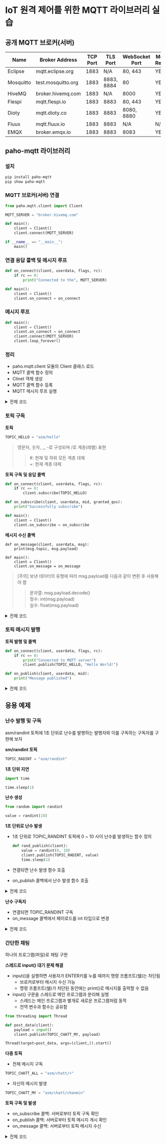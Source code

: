 # IoT 원격 제어를 위한 MQTT 라이브러리 실습

## 공개 MQTT 브로커(서버)

|Name |	Broker Address | TCP Port	| TLS Port | WebSocket Port| Message Retention|
|---|---|---|---|---|---|
Eclipse	| mqtt.eclipse.org	| 1883	| N/A	| 80, 443 |	YES  
Mosquitto	| test.mosquitto.org	| 1883	| 8883, 8884	| 80	| YES  
HiveMQ | broker.hivemq.com	| 1883	| N/A	| 8000	| YES  
Flespi | mqtt.flespi.io | 1883 | 8883 | 80, 443 | YES
Dioty	| mqtt.dioty.co |	1883 | 8883 |	8080, 8880 |	YES
Fluux	| mqtt.fluux.io |	1883 | 8883 |	N/A |	N/A
EMQX | broker.emqx.io |	1883 | 8883| 8083 |	YES

## paho-mqtt 라이브러리
### 설치
```sh
pip install paho-mqtt
pip show paho-mqtt 
```

### MQTT 브로커(서버) 연결
```python
from paho.mqtt.client import Client

MQTT_SERVER = "broker.hivemq.com"

def main():
    client = Client()
    client.connect(MQTT_SERVER)

if __name__ == "__main__":
    main()
```

### 연결 응답 콜백 및 메시지 루프
```python
def on_connect(client, userdata, flags, rc):
    if rc == 0:
        print("Connected to the", MQTT_SERVER)

def main():
    client = Client()
    client.on_connect = on_connect
```

### 메시지 루프
```python
def main():
    client = Client()
    client.on_connect = on_connect
    client.connect(MQTT_SERVER)
    client.loop_forever()
```

### 정리
- paho.mqtt.client 모듈의 Client 클래스 로드
- MQTT 콜백 함수 정의
- Clinet 객체 생성
- MQTT 콜백 함수 등록
- MQTT 메시지 루프 실행

<details>
<summary>전체 코드</summary>

```python
from paho.mqtt.client import Client

MQTT_SERVER = "broker.hivemq.com"

def on_connect(client, userdata, flags, rc):
    if rc == 0:
        print("Connected to the", MQTT_SERVER)

def main():   
    client = Client()
    client.on_connect = on_connect
    client.connect(MQTT_SERVER)
    client.loop_forever()

if __name__ == "__main__":
    main()
```
</details>


### 토픽 구독
**토픽**
```python
TOPIC_HELLO = "asm/hello"
```
> 영문자, 숫자, _, -로 구성되며 /로 계층(레벨) 표현
>> #: 현재 및 하위 모든 계층 대체  
>> +: 현재 계층 대체  


**토픽 구독 및 응답 콜백**
```python
def on_connect(client, userdata, flags, rc):
    if rc == 0:
        client.subscribe(TOPIC_HELLO)   

def on_subscribe(client, userdata, mid, granted_qos):
    print("Successfully subscribe")

def main():
    client = Client()
    client.on_subscribe = on_subscribe
```

**메시지 수신 콜백**
```pythno
def on_message(client, userdata, msg):
    print(msg.topic, msg.payload) 

def main():
    client = Client()
    client.on_message = on_message
```

> [주의] 보낸 데이터의 유형에 따라 msg.payload를 다음과 같이 변환 후 사용해야 함
>> 문자열: msg.payload.decode()  
>> 정수: int(msg.payload)  
>> 실수: float(msg.payload)  

<details>
<summary>전체 코드</summary>

```python
from paho.mqtt.client import Client

MQTT_SERVER = "broker.hivemq.com"
TOPIC_HELLO = "asm/hello"

def on_connect(client, userdata, flags, rc):
    if rc == 0:
        client.subscribe(TOPIC_HELLO)   

def on_subscribe(client, userdata, mid, granted_qos):
    print("Successfully subscribe")

def on_message(client, userdata, msg):
    print(msg.topic + " " + msg.payload.decode())

def main():   
    client = Client()
    client.on_connect = on_connect
    client.on_subscribe = on_subscribe
    client.on_message = on_message
    client.connect(MQTT_SERVER)
    client.loop_forever()

if __name__ == "__main__":
    main()
```
</details>

### 토픽 메시지 발행
**토픽 발행 및 콜백**
```python
def on_connect(client, userdata, flags, rc):
    if rc == 0:
        print("Connected to MQTT server")
        client.publish(TOPIC_HELLO, "Hello World!")

def on_publish(client, userdata, mid):
    print("Message published")
```

<details>
<summary>전체 코드</summary>

```python
from paho.mqtt.client import Client

MQTT_SERVER = "broker.hivemq.com"
TOPIC_HELLO = "asm/hello"

def on_connect(client, userdata, flags, rc):
    if rc == 0:
        print("Connected to MQTT server")
        client.publish(TOPIC_HELLO, "Hello World!")

def on_publish(client, userdata, mid):
    print("Message published")

def main():
    client = Client()
    client.on_connect = on_connect
    client.on_publish = on_publish
    client.connect(MQTT_SERVER)
    client.loop_forever()

if __name__ == "__main__":
    main()
```
</details>

## 응용 예제

### 난수 발행 및 구독
asm/randint 토픽에 1초 단위로 난수를 발행하는 발행자와 이를 구독하는 구독자를 구현해 보자

**sm/randint 토픽**
```python
TOPIC_RADINT = "asm/randint"
```

**1초 단위 지연**
```python
import time

time.sleep(1)
```

**난수 생성**
```python
from random import randint

value = randint(10)
```

**1초 단위로 난수 발생**
- 1초 단위로 TOPIC_RANDINT 토픽에 0 ~ 10 사이 난수를 발생하는 함수 정의
  ```python
  def rand_publish(client):
      value = randint(0, 10)
      client.publish(TOPIC_RADINT, value)
      time.sleep(1)
  ```

- 연결되면 난수 발생 함수 호출
- on_publish 콜백에서 난수 발생 함수 호출

<details>
<summary>전체 코드</summary>

```python
from paho.mqtt.client import Client
from random import randint
import time

MQTT_SERVER = "broker.hivemq.com"
TOPIC_RADINT = "asm/randint"

def rand_publish(client):
    value = randint(0, 10)
    print(value)
    client.publish(TOPIC_RADINT, value)
    time.sleep(1)

def on_connect(client, userdata, flags, rc):
    if rc == 0:
        rand_publish(client)

def on_publish(client, userdata, mid):
    rand_publish(client)

def main():
    client = Client()
    client.on_connect = on_connect
    client.on_publish = on_publish
    client.connect(MQTT_SERVER)
    client.loop_forever()

if __name__ == "__main__":
    main()
```
</details>

**난수 구독자**
- 연결되면 TOPIC_RANDINT 구독
- on_message 콜백에서 페이로드를 int 타입으로 변경

<details>
<summary>전체 코드</summary>

```python
from paho.mqtt.client import Client

MQTT_SERVER = "broker.hivemq.com"
TOPIC_RADINT = "asm/randint"

def on_connect(client, userdata, flags, rc):
    if rc == 0:
        print("ok")
        client.subscribe(TOPIC_RADINT)   

def on_subscribe(client, userdata, mid, granted_qos):
    print("Successfully subscribe")

def on_message(client, userdata, msg):
    print(int(msg.payload))

def main():   
    client = Client()
    client.on_connect = on_connect
    client.on_subscribe = on_subscribe
    client.on_message = on_message
    client.connect(MQTT_SERVER)
    client.loop_forever()

if __name__ == "__main__":
    main()
```
</details>

### 간단한 채팅
하나의 프로그램(파일)로 채팅 구현

**스레드로 input() 대기 문제 해결**
- input()을 실행하면 사용자가 ENTER키를 누를 때까지 명령 프롬프트(쉘)는 차단됨
  - 브로커로부터 메시지 수신 가능
  - 명령 프롬프트(쉘)가 차단된 동안에는 print()로 메시지를 출력할 수 없음
- input() 구문을 스레드로 메인 프로그램과 분리해 실행 
  - 스레드는 메인 프로그램과 별개로 새로운 프로그램처럼 동작
  - 전역 변수과 함수는 공유함
    
```python
from threading import Thread

def post_data(client):
    payload = input()
    client.publish(TOPIC_CHATT_MY, payload)

Thread(target=post_data, args=(client,)).start()
```

**다중 토픽**
- 전체 메시지 구독
```python
TOPIC_CHATT_ALL = "asm/chatt/+"
```

- 자신의 메시지 발생
```python
TOPIC_CHATT_MY = "asm/chatt/chanmin"
```

**토픽 구독 및 발생**
- on_subscribe 콜백: 서버로부터 토픽 구독 확인
- on_publish 콜백: 서버로부터 토픽 메시지 게시 확인
- on_message 콜백: 서버로부터 토픽 메시지 수신

<details>
<summary>전체 코드</summary>

```python
from paho.mqtt.client import Client
from threading import Thread

MQTT_SERVER = "broker.hivemq.com"
TOPIC_CHATT_ALL = "asm/chatt/+"
TOPIC_CHATT_MY = "asm/chatt/chanmin"

def post_data(client):
    payload = input()
    client.publish(TOPIC_CHATT_MY, payload)

def on_connect(client, userdata, flags, rc):
    if rc == 0:
        print("Successfully connected")
        client.subscribe(TOPIC_CHATT_ALL)
    else:
        print("Failed to connect")
        client.disconnect()

def on_subscribe(client, userdata, mid, granted_qos):
        Thread(target=post_data, args=(client,)).start()

def on_publish(client, userdata, mid):
    Thread(target=post_data, args=(client,)).start()

def on_message(client, userdata, msg):
    print(msg.topic, "->", msg.payload.decode())

def main():
    client = Client()
    client.on_connect = on_connect
    client.on_subscribe = on_subscribe
    client.on_publish = on_publish
    client.on_message = on_message
    client.connect(MQTT_SERVER)
    try:
        client.loop_forever()
    except KeyboardInterrupt:
        client.disconnect()

if __name__ == "__main__":
    main()
```
</details>
